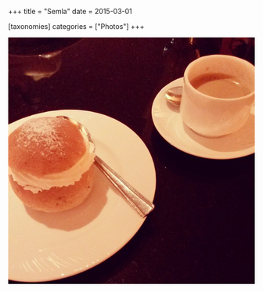 +++
title = "Semla"
date = 2015-03-01

[taxonomies]
categories = ["Photos"]
+++

![Semla](semla.jpeg)
